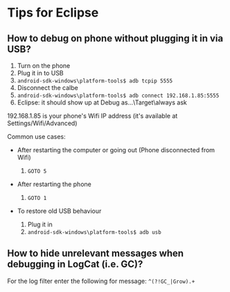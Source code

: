 # Tips for Eclipse #

## How to debug on phone without plugging it in via USB? ##
  1. Turn on the phone
  1. Plug it in to USB
  1. `android-sdk-windows\platform-tools$ adb tcpip 5555`
  1. Disconnect the calbe
  1. `android-sdk-windows\platform-tools$ adb connect 192.168.1.85:5555`
  1. Eclipse: it should show up at Debug as...\Target\always ask

192.168.1.85 is your phone's Wifi IP address (it's available at Settings/Wifi/Advanced)

Common use cases:
  * After restarting the computer or going out (Phone disconnected from  Wifi)
    1. `GOTO 5`

  * After restarting the phone
    1. `GOTO 1`

  * To restore old USB behaviour
    1. Plug it in
    1. `android-sdk-windows\platform-tools$ adb usb`

## How to hide unrelevant messages when debugging in LogCat (i.e. GC)? ##
For the log filter enter the following for message:
`^(?!GC_|Grow).+`